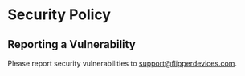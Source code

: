 # Security Policy

## Reporting a Vulnerability
Please report security vulnerabilities to support@flipperdevices.com.

